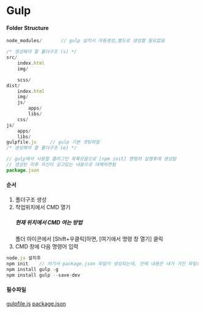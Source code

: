 # Gulp

#### Folder Structure

```javascript
node_modules/		// gulp 설치시 자동생성,별도로 생성할 필요없음

/* 생성해야 할 폴더구조 (s) */
src/
	index.html
	img/

	scss/
dist/
	index.html
	img/
	js/
		apps/
		libs/
	css/
js/
	apps/
	libs/
gulpfile.js		// gulp 기본 셋팅파일
/* 생성해야 할 폴더구조 (e) */

// gulp에서 사용할 플러그인 목록모음으로 [npm init] 명령어 실행후에 생성됨
// 생성된 이후 자신이 갖고있는 내용으로 대체하면됨
package.json


```
#### 순서
1. 폴더구조 생성
2. 작업위치에서 CMD 열기
	##### 현재 위치에서 CMD 여는 방법
	폴더 아이콘에서 [Shift+우클릭]하면, [여기에서 명령 창 열기] 클릭
3. CMD 창에 다음 명령어 입력
```javascript
node.js 설치후
npm init	// 여기서 package.json 파일이 생성되는데, 안에 내용은 내가 가진 파일로 대체
npm install gulp -g
npm install gulp --save-dev
```

#### 필수파일
[gulpfile.js](https://github.com/vlueviolet/vlueviolet.github.io/blob/master/study/gulp/gulpfile.js)
[package.json](https://github.com/vlueviolet/vlueviolet.github.io/blob/master/study/gulp/package.json)
